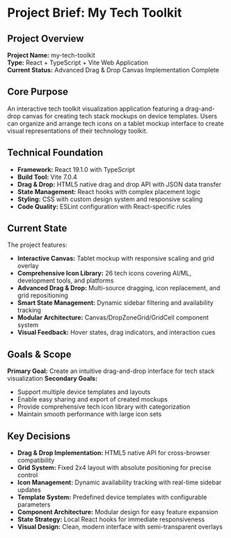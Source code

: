 # Project Brief: My Tech Toolkit

## Project Overview
**Project Name:** my-tech-toolkit  
**Type:** React + TypeScript + Vite Web Application  
**Current Status:** Advanced Drag & Drop Canvas Implementation Complete  

## Core Purpose
An interactive tech toolkit visualization application featuring a drag-and-drop canvas for creating tech stack mockups on device templates. Users can organize and arrange tech icons on a tablet mockup interface to create visual representations of their technology toolkit.

## Technical Foundation
- **Framework:** React 19.1.0 with TypeScript
- **Build Tool:** Vite 7.0.4
- **Drag & Drop:** HTML5 native drag and drop API with JSON data transfer
- **State Management:** React hooks with complex placement logic
- **Styling:** CSS with custom design system and responsive scaling
- **Code Quality:** ESLint configuration with React-specific rules

## Current State
The project features:
- **Interactive Canvas:** Tablet mockup with responsive scaling and grid overlay
- **Comprehensive Icon Library:** 26 tech icons covering AI/ML, development tools, and platforms
- **Advanced Drag & Drop:** Multi-source dragging, icon replacement, and grid repositioning
- **Smart State Management:** Dynamic sidebar filtering and availability tracking
- **Modular Architecture:** Canvas/DropZoneGrid/GridCell component system
- **Visual Feedback:** Hover states, drag indicators, and interaction cues

## Goals & Scope
**Primary Goal:** Create an intuitive drag-and-drop interface for tech stack visualization
**Secondary Goals:** 
- Support multiple device templates and layouts
- Enable easy sharing and export of created mockups
- Provide comprehensive tech icon library with categorization
- Maintain smooth performance with large icon sets

## Key Decisions
- **Drag & Drop Implementation:** HTML5 native API for cross-browser compatibility
- **Grid System:** Fixed 2x4 layout with absolute positioning for precise control
- **Icon Management:** Dynamic availability tracking with real-time sidebar updates
- **Template System:** Predefined device templates with configurable parameters
- **Component Architecture:** Modular design for easy feature expansion
- **State Strategy:** Local React hooks for immediate responsiveness
- **Visual Design:** Clean, modern interface with semi-transparent overlays
